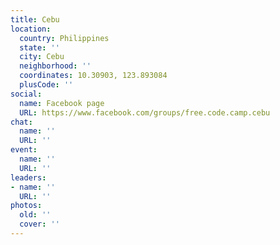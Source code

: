 ```yaml
---
title: Cebu
location:
  country: Philippines
  state: ''
  city: Cebu
  neighborhood: ''
  coordinates: 10.30903, 123.893084
  plusCode: ''
social:
  name: Facebook page
  URL: https://www.facebook.com/groups/free.code.camp.cebu
chat:
  name: ''
  URL: ''
event:
  name: ''
  URL: ''
leaders:
- name: ''
  URL: ''
photos:
  old: ''
  cover: ''
---
```

